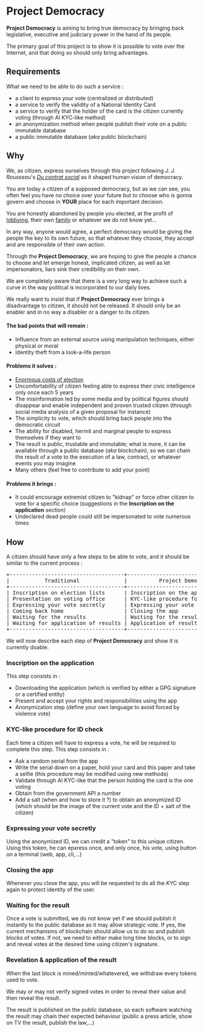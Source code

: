 # Project Democracy

**Project Democracy** is aiming to bring true democracy by bringing back legislative, executive and judiciary power in the hand of its people.

The primary goal of this project is to show it is possible to vote over the Internet, and that doing so should only bring advantages.

## Requirements

What we need to be able to do such a service :
- a client to express your vote (centralized or distributed)
- a service to verify the validity of a National Identity Card
- a service to verify that the holder of the card is the citizen currently voting (through AI KYC-like method)
- an anonymization method when people publish their vote on a public immutable database
- a public immutable database (*aka* public blockchain)

## Why

We, as citizen, express ourselves through this project following *J. J. Rousseau*'s [*Du contrat social*](https://fr.wikipedia.org/wiki/Du_contrat_social) as it shaped human vision of democracy.

You are today a citizen of a supposed democracy, but as we can see, you often feel you have no choice over your future but to choose who is gonna govern and choose in **YOUR** place for each important decision.

You are honestly abandoned by people you elected, at the profit of [lobbying](https://www.hatvp.fr/presse/bilan-des-inscriptions-au-repertoire-des-representants-dinterets/), their own [family](https://www.latribune.fr/economie/france/emplois-fictifs-une-longue-tradition-dans-la-vie-politique-francaise-636270.html) or whatever we do not know yet...

In any way, anyone would agree, a perfect democracy would be giving the people the key to its own future, so that whatever they choose, they accept and are responsible of their own action.

Through the **Project Democracy**, we are hoping to give the people a chance to choose and let emerge honest, implicated citizen, as well as let impersonators, liars sink their credibility on their own.

We are completely aware that there is a very long way to achieve such a curve in the way political is incorporated to our daily lives.

We really want to insist that if **Project Democracy** ever brings a disadvantage to citizen, it should not be released. It should only be an enabler and in no way a disabler or a danger to its citizen.

#### The bad points that will remain :
- Influence from an external source using manipulation techniques, either physical or moral
- Identity theft from a look-a-life person

#### Problems it solves :
- [Enormous costs of election](http://www.senat.fr/rap/r15-123/r15-1232.html)
- Uncomfortability of citizen feeling able to express their civic intelligence only once each 5 years
- The misinformation led by some media and by political figures should disappear and enable independent and proven trusted citizen (through social media analysis of a given proposal for instance)
- The simplicity to vote, which should bring back people into the democratic circuit
- The ability for disabled, hermit and marginal people to express themselves if they want to
- The result is public, trustable and immutable; what is more, it can be available through a public database (*aka* blockchain), so we can chain the result of a vote to the execution of a law, contract, or whatever events you may imagine
- Many others (feel free to contribute to add your point)

#### Problems it brings :
- It could encourage extremist citizen to "kidnap" or force other citizen to vote for a specific choice (suggestions in the **Inscription on the application** section)
- Undeclared dead people could still be impersonated to vote numerous times

## How

A citizen should have only a few steps to be able to vote, and it should be similar to the current process :
<pre>
+------------------------------------+------------------------------------+
|           Traditional              |          Project Democracy         |
+------------------------------------+------------------------------------+
| Inscription on election lists      | Inscription on the application     |
| Presentation on voting office      | KYC-like procedure for ID check    |
| Expressing your vote secretly      | Expressing your vote secretly      |
| Coming back home                   | Closing the app                    |
| Waiting for the results            | Waiting for the results            |
| Waiting for application of results | Application of results             |
+------------------------------------+------------------------------------+
</pre>

We will now describe each step of **Project Democracy** and show it is currently doable.

### Inscription on the application

This step consists in :
- Downloading the application (which is verified by either a GPG signature or a certified entity)
- Present and accept your rights and responsibilities using the app
- Anonymization step (define your own language to avoid forced by violence vote)

### KYC-like procedure for ID check

Each time a citizen will have to express a vote, he will be required to complete this step.
This step consists in :
- Ask a random serial from the app
- Write the serial down on a paper, hold your card and this paper and take a selfie (this procedure may be modified using new methods)
- Validate through AI KYC-like that the person holding the card is the one voting
- Obtain from the government API a number
- Add a salt (when and how to store it ?) to obtain an anonymized ID (which should be the image of the current vote and the ID + salt of the citizen)

### Expressing your vote secretly

Using the anonymized ID, we can credit a "token" to this unique citizen.
Using this token, he can epxress once, and only once, his vote, using button on a terminal (web, app, cli,...)

### Closing the app

Whenever you close the app, you will be requested to do all the KYC step again to protect identity of the user.

### Waiting for the result

Once a vote is submitted, we do not know yet if we should publish it instantly to the public database as it may allow strategic vote. If yes, the current mechanisms of blockchain should allow us to do so and publish blocks of votes.
If not, we need to either make long time blocks, or to sign and reveal votes at the desired time using citizen's signature.

### Revelation & application of the result

When the last block is mined/minted/whatevered, we withdraw every tokens used to vote.

We may or may not verify signed votes in order to reveal their value and then reveal the result.

The result is published on the public database, so each software watching the result may chain their expected behaviour (public a press article, show on TV the result, publish the law,...)